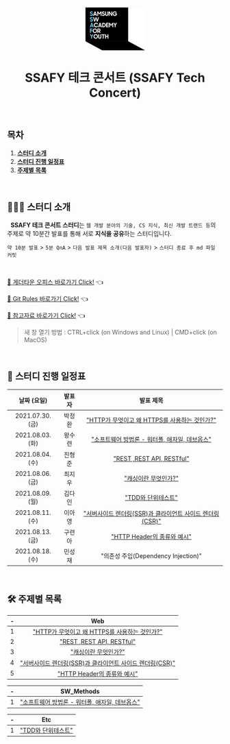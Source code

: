 <div align="center">
  <br />
  <img src="./images/ssafy_main_logo.png" alt="SSAFY" />
  <br />
  <h1>SSAFY 테크 콘서트 (SSAFY Tech Concert)</h1>
  <br />
</div>

## 목차

1. [**스터디 소개**](#1)
2. [**스터디 진행 일정표**](#2)
3. [**주제별 목록**](#3)

<br />

<div id="1"></div>

## 💁🏻‍♂ 스터디 소개

&nbsp;&nbsp;**SSAFY 테크 콘서트 스터디**는 `웹 개발 분야의 기술, CS 지식, 최신 개발 트랜드 등`의 주제로 약 10분간 발표를 통해 서로 **지식을 공유**하는 스터디입니다.

`약 10분 발표` > `5분 QnA` > `다음 발표 제목 소개(다음 발표자)` > `스터디 종료 후 md 파일 커밋`

<br />

[🔗 게더타운 오피스 바로가기 Click!](https://gather.town/invite?token=g5VISkik) 👈

[🔗 Git Rules 바로가기 Click!](https://github.com/ssafy-tech-concert/ssafy-tech-concert/tree/master/rules) 👈

[🔗 참고자료 바로가기 Click!](https://github.com/ssafy-tech-concert/ssafy-tech-concert/tree/master/reference) 👈

> 새 창 열기 방법 : CTRL+click (on Windows and Linux) | CMD+click (on MacOS)

<br />

<div id="2"></div>

## 📅 스터디 진행 일정표

|   날짜 (요일)    | 발표자 |                                                                  발표 제목                                                                  |
| :--------------: | :----: | :-----------------------------------------------------------------------------------------------------------------------------------------: |
| 2021.07.30. (금) | 박정환 |   ["HTTP가 무엇이고 왜 HTTPS를 사용하는 것인가?"](https://github.com/ssafy-tech-concert/ssafy-tech-concert/blob/master/web/HTTP_HTTPS.md)   |
| 2021.08.03. (화) | 왕수련 | ["소프트웨어 방법론 - 워터폴, 애자일, 데브옵스"](https://github.com/ssafy-tech-concert/ssafy-tech-concert/blob/master/DevOps/SW_methods.md) |
| 2021.08.04. (수) | 진형준 |                ["REST ,REST API, RESTful"](https://github.com/ssafy-tech-concert/ssafy-tech-concert/blob/master/web/REST.md)                |
| 2021.08.06. (금) | 최지우 |                  ["캐싱이란 무엇인가?"](https://github.com/ssafy-tech-concert/ssafy-tech-concert/blob/master/web/Cache.md)                  |
| 2021.08.09. (월) | 김다인 |           ["TDD와 단위테스트"](https://github.com/ssafy-tech-concert/ssafy-tech-concert/blob/master/Etc/TDD%26Unit_Test.md)                  |
| 2021.08.11. (수) | 이아영 |                                         ["서버사이드 렌더링(SSR)과 클라이언트 사이드 렌더링(CSR)"](https://github.com/ssafy-tech-concert/ssafy-tech-concert/blob/master/web/SSRCSR.md)                                             |
| 2021.08.13. (금) | 구련아 | ["HTTP Header의 종류와 예시"](https://github.com/ssafy-tech-concert/ssafy-tech-concert/blob/master/web/HTTP_Headers.md) |
| 2021.08.18. (수) | 민성재 |                                                     "의존성 주입(Dependency Injection)"                                                      |

<br />

<div id="3"></div>

## 🛠 주제별 목록

|  -  |                                                                   Web                                                                   |
| :-: | :-------------------------------------------------------------------------------------------------------------------------------------: |
|  1  | ["HTTP가 무엇이고 왜 HTTPS를 사용하는 것인가?"](https://github.com/ssafy-tech-concert/ssafy-tech-concert/blob/master/web/HTTP_HTTPS.md) |
|  2  |              ["REST ,REST API, RESTful"](https://github.com/ssafy-tech-concert/ssafy-tech-concert/blob/master/web/REST.md)              |
|  3  |                ["캐싱이란 무엇인가?"](https://github.com/ssafy-tech-concert/ssafy-tech-concert/blob/master/web/Cache.md)                |
|  4  |                ["서버사이드 렌더링(SSR)과 클라이언트 사이드 렌더링(CSR)"](https://github.com/ssafy-tech-concert/ssafy-tech-concert/blob/master/web/SSRCSR.md)                 |
|  5  | ["HTTP Header의 종류와 예시"](https://github.com/ssafy-tech-concert/ssafy-tech-concert/blob/master/web/HTTP_Headers.md) |

|  -  |                                                                   SW_Methods                                                                    |
| :-: | :-----------------------------------------------------------------------------------------------------------------------------------------: |
|  1  | ["소프트웨어 방법론 - 워터폴, 애자일, 데브옵스"](https://github.com/ssafy-tech-concert/ssafy-tech-concert/blob/master/DevOps/SW_methods.md) |


|  -  |                                                                   Etc                                                                    |
| :-: | :-----------------------------------------------------------------------------------------------------------------------------------------: |
|  1  |             ["TDD와 단위테스트"](https://github.com/ssafy-tech-concert/ssafy-tech-concert/blob/master/Etc/TDD%26Unit_Test.md)               |
